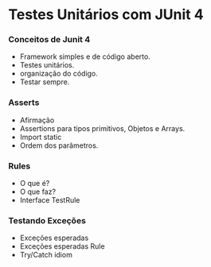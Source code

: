 # Testes Unitários com JUnit 4

### Conceitos de Junit 4
- Framework simples e de código aberto.
- Testes unitários.
- organização do código.
- Testar sempre.

### Asserts
- Afirmação
- Assertions para tipos primitivos, Objetos e Arrays.
- Import static
- Ordem dos parâmetros.

### Rules
- O que é?
- O que faz?
- Interface TestRule

### Testando Exceções
- Exceções esperadas
- Exceções esperadas Rule
- Try/Catch idiom